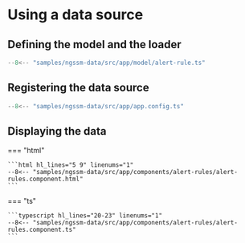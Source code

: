 # Using a data source

## Defining the model and the loader

```typescript linenums="1"
--8<-- "samples/ngssm-data/src/app/model/alert-rule.ts"
```

## Registering the data source

```typescript hl_lines="20" linenums="1"
--8<-- "samples/ngssm-data/src/app/app.config.ts"
```

## Displaying the data

=== "html"

    ```html hl_lines="5 9" linenums="1"
    --8<-- "samples/ngssm-data/src/app/components/alert-rules/alert-rules.component.html"
    ```

=== "ts"

    ```typescript hl_lines="20-23" linenums="1"
    --8<-- "samples/ngssm-data/src/app/components/alert-rules/alert-rules.component.ts"
    ```